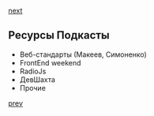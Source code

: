 <a href="03.md">next</a>

<h2>Ресурсы Подкасты</h2>

<ul>
<li>
Веб-стандарты (Макеев, Симоненко)
</li>
<li>
FrontEnd weekend
</li>
<li>
RadioJs
</li>
<li>
ДевШахта
</li>
<li>
Прочие
</li>
</ul>

<a href="01.md">prev</a>
